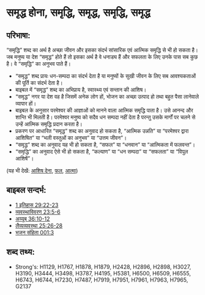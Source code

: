 # समृद्ध होना, समृद्धि,  समृद्ध,  समृद्धि,  समृद्ध #

## परिभाषा: ##

“समृद्धि” शब्द का अर्थ है अच्छा जीवन और इसका संदर्भ सांसारिक एवं आत्मिक समृद्धि से भी हो सकता है। जब मनुष्य या देश “समृद्ध” होते हैं तो इसका अर्थ है वे धनाड्य हैं और सफलता के लिए उनके पास सब कुछ है। वे “समृद्धि” का अनुभव पाते हैं।

* “समृद्ध” शब्द प्रायः धन-सम्पदा का संदर्भ देता है या मनुष्यों के सुखी जीवन के लिए सब आवश्यकताओं की पूर्ति का संदर्भ देता है।
* बाइबल में “समृद्ध” शब्द का अभिप्राय है, स्वास्थ्य एवं सन्तान की आशिष।
* “समृद्ध” नगर या देश वह है जिसमें अनेक लोग हों, भोजन का अच्छा उत्पाद हो तथा बहुत पैसा लानेवाले व्यापार हों।
* बाइबल के अनुसार परमेश्वर की आज्ञाओं को मानने वाला आत्मिक समृद्धि पाता है। उसे आनन्द और शान्ति भी मिलती है। परमेश्वर मनुष्य को सदैव धन सम्पदा नहीं देता है परन्तु उसके मार्गों पर चलने से उन्हें आत्मिक समृद्धि प्रदान करता है।
* प्रकरण पर आधारित “समृद्ध” शब्द का अनुवाद हो सकता है, “आत्मिक उन्नति” या “परमेश्वर द्वारा आशिषित” या “भली वस्तुओं का अनुभव” या “उत्तम जीवन”।
* “समृद्ध” शब्द का अनुवाद यह भी हो सकता है, “सफल” या “धनवान” या “आत्मिकता में फलवन्त”।
* “समृद्धि” का अनुवाद ऐसे भी हो सकता है, “कल्याण” या “धन सम्पदा”  या “सफलता” या “विपुल आशिषें”।

(यह भी देखें: [आशिष देना](../kt/bless.md), [फल](../other/fruit.md), [आत्मा](../kt/spirit.md))

## बाइबल सन्दर्भ: ##

* [1 इतिहास 29:22-23](rc://en/tn/help/1ch/29/22)
* [व्यवस्थाविवरण 23:5-6](rc://en/tn/help/deu/23/05)
* [अय्यूब 36:10-12](rc://en/tn/help/job/36/10)
* [लैव्यव्यवस्था 25:26-28](rc://en/tn/help/lev/25/26)
* [भजन संहिता 001:3](rc://en/tn/help/psa/001/003)

## शब्द तथ्य: ##

* Strong's: H1129, H1767, H1878, H1879, H2428, H2896, H2898, H3027, H3190, H3444, H3498, H3787, H4195, H5381, H6500, H6509, H6555, H6743, H6744, H7230, H7487, H7919, H7951, H7961, H7963, H7965, G2137
